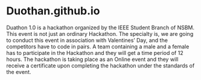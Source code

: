 # Duothan.github.io
Duathon 1.0 is a hackathon organized by the IEEE Student Branch of NSBM. This event is not just an ordinary Hackathon. The specialty is, we are going to conduct this event in association with Valentines’ Day, and the competitors have to code in pairs. A team containing a male and a female has to participate in the Hackathon and they will get a time period of 12 hours. The hackathon is taking place as an Online event and they will receive a certificate upon completing the hackathon under the standards of the event.


